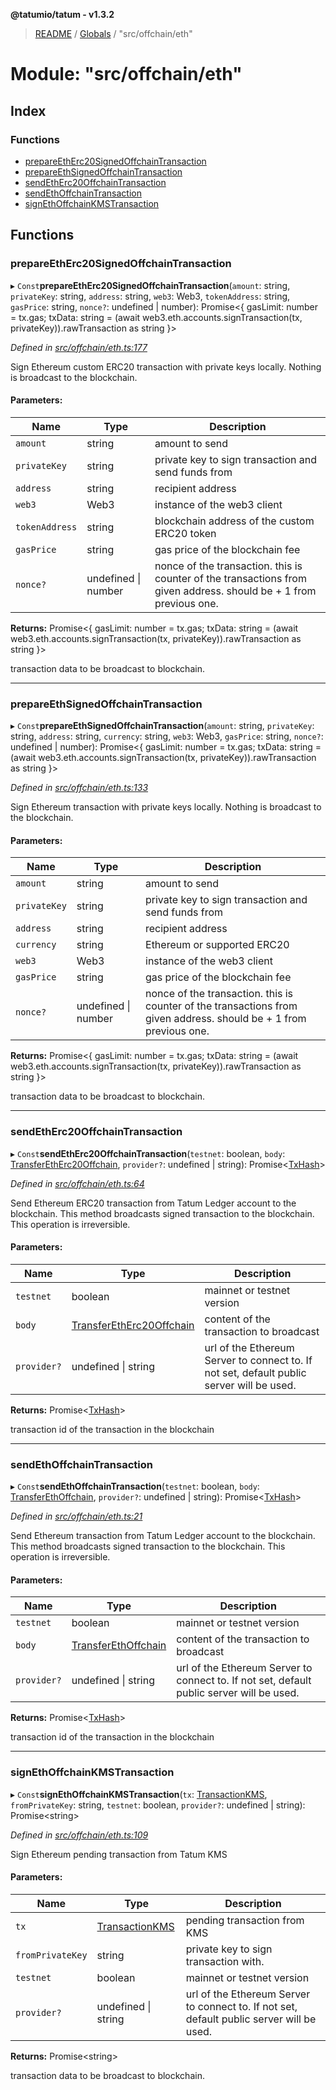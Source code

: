 **@tatumio/tatum - v1.3.2**

> [README](../README.md) / [Globals](../globals.md) / "src/offchain/eth"

# Module: "src/offchain/eth"

## Index

### Functions

* [prepareEthErc20SignedOffchainTransaction](_src_offchain_eth_.md#prepareetherc20signedoffchaintransaction)
* [prepareEthSignedOffchainTransaction](_src_offchain_eth_.md#prepareethsignedoffchaintransaction)
* [sendEthErc20OffchainTransaction](_src_offchain_eth_.md#sendetherc20offchaintransaction)
* [sendEthOffchainTransaction](_src_offchain_eth_.md#sendethoffchaintransaction)
* [signEthOffchainKMSTransaction](_src_offchain_eth_.md#signethoffchainkmstransaction)

## Functions

### prepareEthErc20SignedOffchainTransaction

▸ `Const`**prepareEthErc20SignedOffchainTransaction**(`amount`: string, `privateKey`: string, `address`: string, `web3`: Web3, `tokenAddress`: string, `gasPrice`: string, `nonce?`: undefined \| number): Promise\<{ gasLimit: number = tx.gas; txData: string = (await web3.eth.accounts.signTransaction(tx, privateKey)).rawTransaction as string }>

*Defined in [src/offchain/eth.ts:177](https://github.com/tatumio/tatum-js/blob/b9ab1e4/src/offchain/eth.ts#L177)*

Sign Ethereum custom ERC20 transaction with private keys locally. Nothing is broadcast to the blockchain.

#### Parameters:

Name | Type | Description |
------ | ------ | ------ |
`amount` | string | amount to send |
`privateKey` | string | private key to sign transaction and send funds from |
`address` | string | recipient address |
`web3` | Web3 | instance of the web3 client |
`tokenAddress` | string | blockchain address of the custom ERC20 token |
`gasPrice` | string | gas price of the blockchain fee |
`nonce?` | undefined \| number | nonce of the transaction. this is counter of the transactions from given address. should be + 1 from previous one. |

**Returns:** Promise\<{ gasLimit: number = tx.gas; txData: string = (await web3.eth.accounts.signTransaction(tx, privateKey)).rawTransaction as string }>

transaction data to be broadcast to blockchain.

___

### prepareEthSignedOffchainTransaction

▸ `Const`**prepareEthSignedOffchainTransaction**(`amount`: string, `privateKey`: string, `address`: string, `currency`: string, `web3`: Web3, `gasPrice`: string, `nonce?`: undefined \| number): Promise\<{ gasLimit: number = tx.gas; txData: string = (await web3.eth.accounts.signTransaction(tx, privateKey)).rawTransaction as string }>

*Defined in [src/offchain/eth.ts:133](https://github.com/tatumio/tatum-js/blob/b9ab1e4/src/offchain/eth.ts#L133)*

Sign Ethereum transaction with private keys locally. Nothing is broadcast to the blockchain.

#### Parameters:

Name | Type | Description |
------ | ------ | ------ |
`amount` | string | amount to send |
`privateKey` | string | private key to sign transaction and send funds from |
`address` | string | recipient address |
`currency` | string | Ethereum or supported ERC20 |
`web3` | Web3 | instance of the web3 client |
`gasPrice` | string | gas price of the blockchain fee |
`nonce?` | undefined \| number | nonce of the transaction. this is counter of the transactions from given address. should be + 1 from previous one. |

**Returns:** Promise\<{ gasLimit: number = tx.gas; txData: string = (await web3.eth.accounts.signTransaction(tx, privateKey)).rawTransaction as string }>

transaction data to be broadcast to blockchain.

___

### sendEthErc20OffchainTransaction

▸ `Const`**sendEthErc20OffchainTransaction**(`testnet`: boolean, `body`: [TransferEthErc20Offchain](../classes/_src_model_request_transferetherc20offchain_.transferetherc20offchain.md), `provider?`: undefined \| string): Promise\<[TxHash](../interfaces/_src_model_response_common_txhash_.txhash.md)>

*Defined in [src/offchain/eth.ts:64](https://github.com/tatumio/tatum-js/blob/b9ab1e4/src/offchain/eth.ts#L64)*

Send Ethereum ERC20 transaction from Tatum Ledger account to the blockchain. This method broadcasts signed transaction to the blockchain.
This operation is irreversible.

#### Parameters:

Name | Type | Description |
------ | ------ | ------ |
`testnet` | boolean | mainnet or testnet version |
`body` | [TransferEthErc20Offchain](../classes/_src_model_request_transferetherc20offchain_.transferetherc20offchain.md) | content of the transaction to broadcast |
`provider?` | undefined \| string | url of the Ethereum Server to connect to. If not set, default public server will be used. |

**Returns:** Promise\<[TxHash](../interfaces/_src_model_response_common_txhash_.txhash.md)>

transaction id of the transaction in the blockchain

___

### sendEthOffchainTransaction

▸ `Const`**sendEthOffchainTransaction**(`testnet`: boolean, `body`: [TransferEthOffchain](../classes/_src_model_request_transferethoffchain_.transferethoffchain.md), `provider?`: undefined \| string): Promise\<[TxHash](../interfaces/_src_model_response_common_txhash_.txhash.md)>

*Defined in [src/offchain/eth.ts:21](https://github.com/tatumio/tatum-js/blob/b9ab1e4/src/offchain/eth.ts#L21)*

Send Ethereum transaction from Tatum Ledger account to the blockchain. This method broadcasts signed transaction to the blockchain.
This operation is irreversible.

#### Parameters:

Name | Type | Description |
------ | ------ | ------ |
`testnet` | boolean | mainnet or testnet version |
`body` | [TransferEthOffchain](../classes/_src_model_request_transferethoffchain_.transferethoffchain.md) | content of the transaction to broadcast |
`provider?` | undefined \| string | url of the Ethereum Server to connect to. If not set, default public server will be used. |

**Returns:** Promise\<[TxHash](../interfaces/_src_model_response_common_txhash_.txhash.md)>

transaction id of the transaction in the blockchain

___

### signEthOffchainKMSTransaction

▸ `Const`**signEthOffchainKMSTransaction**(`tx`: [TransactionKMS](../classes/_src_model_response_kms_transactionkms_.transactionkms.md), `fromPrivateKey`: string, `testnet`: boolean, `provider?`: undefined \| string): Promise\<string>

*Defined in [src/offchain/eth.ts:109](https://github.com/tatumio/tatum-js/blob/b9ab1e4/src/offchain/eth.ts#L109)*

Sign Ethereum pending transaction from Tatum KMS

#### Parameters:

Name | Type | Description |
------ | ------ | ------ |
`tx` | [TransactionKMS](../classes/_src_model_response_kms_transactionkms_.transactionkms.md) | pending transaction from KMS |
`fromPrivateKey` | string | private key to sign transaction with. |
`testnet` | boolean | mainnet or testnet version |
`provider?` | undefined \| string | url of the Ethereum Server to connect to. If not set, default public server will be used. |

**Returns:** Promise\<string>

transaction data to be broadcast to blockchain.
